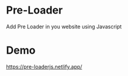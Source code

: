 # Pre-Loader
Add Pre Loader in you website using Javascript
# Demo 
https://pre-loaderjs.netlify.app/
